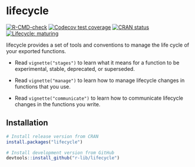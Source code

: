 # lifecycle

<!-- badges: start -->

[![R-CMD-check](https://github.com/r-lib/lifecycle/workflows/R-CMD-check/badge.svg)](https://github.com/r-lib/lifecycle/actions) [![Codecov test coverage](https://codecov.io/gh/r-lib/lifecycle/branch/master/graph/badge.svg)](https://codecov.io/gh/r-lib/lifecycle?branch=master) [![CRAN status](https://www.r-pkg.org/badges/version/lifecycle)](https://CRAN.R-project.org/package=lifecycle) [![Lifecycle: maturing](https://img.shields.io/badge/lifecycle-maturing-blue.svg)](https://lifecycle.r-lib.org/articles/stages.html#maturing)

<!-- badges: end -->

lifecycle provides a set of tools and conventions to manage the life cycle of your exported functions.

-   Read `vignette("stages")` to learn what it means for a function to be experimental, stable, deprecated, or superseded.

-   Read `vignette("manage")` to learn how to manage lifecycle changes in functions that you use.

-   Read `vignette("communicate")` to learn how to communicate lifecycle changes in the functions you write.

## Installation

``` r
# Install release version from CRAN
install.packages("lifecycle")

# Install development version from GitHub
devtools::install_github("r-lib/lifecycle")
```
